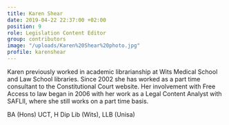 ```yaml
---
title: Karen Shear
date: 2019-04-22 22:37:00 +02:00
position: 9
role: Legislation Content Editor
group: contributors
image: "/uploads/Karen%20Shear%20photo.jpg"
profile: karenshear
---
```


Karen previously worked in academic librarianship at Wits Medical School and Law School libraries. Since 2002 she has worked as a part time consultant to the Constitutional Court website. Her involvement with Free Access to law began in 2006 with her work as a Legal Content Analyst with SAFLII, where she still works on a part time basis.

BA (Hons) UCT, H Dip Lib (Wits), LLB (Unisa)